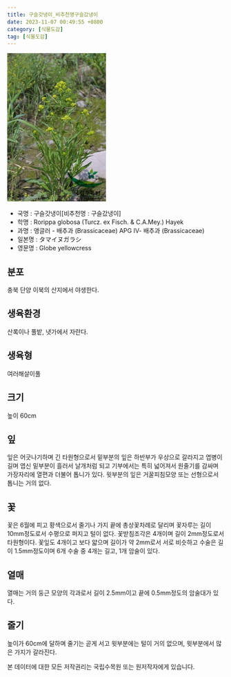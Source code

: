 ```yaml
---
title: 구슬갓냉이_비추천명구슬갔냉이
date: 2023-11-07 00:49:55 +0800
category: [식물도감]
tag: [식물도감]
---
```




![구슬갓냉이[비추천명 : 구슬갔냉이]](/assets/img/fileUpload/plants/basic/Cruciferae/Rorippa/8581/1_th2.JPG)
- 국명 : 구슬갓냉이[비추천명 : 구슬갔냉이]
- 학명 : Rorippa globosa (Turcz. ex Fisch. & C.A.Mey.) Hayek
- 과명 : 앵글러 - 배추과 (Brassicaceae) APG Ⅳ- 배추과 (Brassicaceae)
- 일본명 : タマイヌガラシ
- 영문명 : Globe yellowcress


## 분포
충북 단양 이북의 산지에서 야생한다.
## 생육환경
산록이나 풀밭, 냇가에서 자란다.
## 생육형
여러해살이풀 
## 크기
높이 60cm
## 잎
잎은 어긋나기하며 긴 타원형으로서 밑부분의 잎은 하반부가 우상으로 갈라지고 엽병이 길며 엽신 밑부분이 흘러서 날개처럼 되고 기부에서는 특히 넓어져서 원줄기를 감싸며 가장자리에 열편과 더불어 톱니가 있다. 윗부분의 잎은 거꿀피침모양 또는 선형으로서 톱니는 거의 없다.
## 꽃
꽃은 6월에 피고 황색으로서 줄기나 가지 끝에 총상꽃차례로 달리며 꽃자루는 길이 10mm정도로서 수평으로 퍼지고 털이 없다. 꽃받침조각은 4개이며 길이 2mm정도로서 타원형이다. 꽃잎도 4개이고 보다 얇으며 길이가 약 2mm로서 서로 비슷하고 수술은 길이 1.5mm정도이며 6개 수술 중 4개는 길고, 1개 암술이 있다.
## 열매
열매는 거의 둥근 모양의 각과로서 길이 2.5mm이고 끝에 0.5mm정도의 암술대가 있다.
## 줄기
높이가 60cm에 달하며 줄기는 곧게 서고 윗부분에는 털이 거의 없으며, 윗부분에서 많은 가지가 갈라진다.






본 데이터에 대한 모든 저작권리는 국립수목원 또는 원저작자에게 있습니다.
